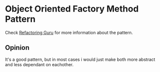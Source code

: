 ﻿# Object Oriented Factory Method Pattern
Check [Refactoring Guru](https://refactoring.guru/design-patterns/bridge) for more information about the pattern.

## Opinion
It's a good pattern, but in most cases i would just make both more abstract and less dependant on eachother.
